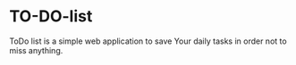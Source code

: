 # TO-DO-list
ToDo list is a simple web application to save Your daily tasks in order not to miss anything.
